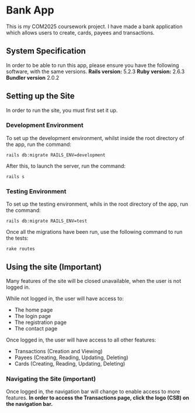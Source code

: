 # Bank App
This is my COM2025 coursework project. I have made a bank application which allows users to create, cards, payees and transactions.
## System Specification
In order to be able to run this app, please ensure you have the following software, with the same versions.
**Rails version:** 5.2.3
**Ruby version:** 2.6.3
**Bundler version** 2.0.2
## Setting up the Site
In order to run the site, you must first set it up.
### Development Environment
To set up the development environment, whilst inside the root directory of the app, run the command:

    rails db:migrate RAILS_ENV=development
After this, to launch the server, run the command:

    rails s
### Testing Environment
To set up the testing environment, whils in the root directory of the app, run the command:

    rails db:migrate RAILS_ENV=test
Once all the migrations have been run, use the following command to run the tests:

    rake routes
## Using the site (Important)
Many features of the site will be closed unavailable, when the user is not logged in.

While not logged in, the user will have access to:
 - The home page
 - The login page
 - The registration page
 - The contact page

Once logged in, the user will have access to all other features:
 - Transactions (Creation and Viewing)
 - Payees (Creating, Reading, Updating, Deleting)
 - Cards (Creating, Reading, Updating, Deleting)
### Navigating the Site (important)
Once logged in, the navigation bar will change to enable access to more features.
**In order to access the Transactions page, click the logo (CSB) on the navigation bar.**